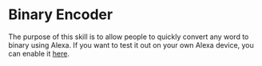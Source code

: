 # Binary Encoder
The purpose of this skill is to allow people to quickly convert any word to binary using Alexa. If you want to test it out on your own Alexa device, you can enable it [here](https://www.amazon.com/dp/B077PXRNYV/ref=sr_1_1?s=digital-skills&ie=UTF8&qid=1511535902&sr=1-1&keywords=binary+encoder).

